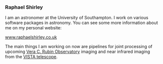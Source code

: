 ### Raphael Shirley

I am an astronomer at the University of Southampton. I work on various software packages in astronomy. You can see some more information about me on my personal website:

www.raphaelshirley.co.uk

The main things I am working on now are pipelines for joint processing of upcoming [Vera C. Rubin Observatory](https://www.lsst.org/) imaging and near infrared imaging from the [VISTA telescope](https://www.eso.org/public/teles-instr/paranal-observatory/surveytelescopes/vista/).

<!--
**raphaelshirley/raphaelshirley** is a ✨ _special_ ✨ repository because its `README.md` (this file) appears on your GitHub profile.

Here are some ideas to get you started:

- 🔭 I’m currently working on ...
- 🌱 I’m currently learning ...
- 👯 I’m looking to collaborate on ...
- 🤔 I’m looking for help with ...
- 💬 Ask me about ...
- 📫 How to reach me: ...
- 😄 Pronouns: ...
- ⚡ Fun fact: ...
-->
